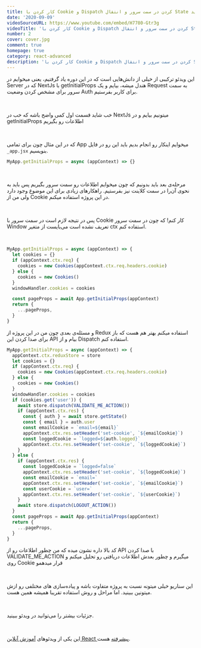 ```yaml
---
title: کار کردن با Cookie و Dispatch کردن در سمت سرور و انتقال State به کلاینت ساید
date: '2020-09-09'
videoSourceURL: https://www.youtube.com/embed/H7780-Gtr3g
videoTitle: 'کار کردن با Cookie و Dispatch کردن در سمت سرور و انتقال State به کلاینت ساید'
number: 2
cover: cover.jpg
comment: true
homepage: true
category: react-advanced
description: 'کار کردن با Cookie و Dispatch کردن در سمت سرور و انتقال State به کلاینت ساید'
---
```


این ویدئو ترکیبی از خیلی از دانش‌هایی است که در این دوره یاد گرفتیم، یعنی میخوایم در Server که در NextJs با getInitialProps هندل میشه، بیایم و یک Request به سمت سرور برای مشخص کردن وضعیت Auth برای کاربر بفرستیم.

<br />

خب شاید قسمت اول کمی واضح باشه که خب در NextJs میتونیم بیایم و در getInitialProps اطلاعات رو بگیریم

<br />

که در این مثال چون برای تمامی App میخوایم اینکار رو انجام بدیم باید این رو در فایل ‍‍`_app.jsx` بنویسیم.

```javascript
MyApp.getInitialProps = async (appContext) => {}
```

<br />

مرحله‌ی بعد باید بدونیم که چون میخوایم اطلاعات رو سمت سرور بگیریم پس باید به نحوی آن‌را در سمت کلاینت نیز بفرستیم. راهکارهای زیادی برای این موضوع وجود دارد ولی من از Cookie در این پروژه استفاده میکنم.

<br />

پس در نتیجه لازم است در سمت سرور با Cookie کار کنم! که چون در سمت سرور Window تعریف نشده است می‌بایست از متغیر ctx استفاده کنم.

<br />

```javascript
MyApp.getInitialProps = async (appContext) => {
  let cookies = {}
  if (appContext.ctx.req) {
    cookies = new Cookies(appContext.ctx.req.headers.cookie)
  } else {
    cookies = new Cookies()
  }
  windowHandler.cookies = cookies

  const pageProps = await App.getInitialProps(appContext)
  return {
    ...pageProps,
  }
}
```

و مسئله‌ی بعدی چون من در این پروژه از Redux استفاده میکنم بهتر هم هست که باز برای صدا کردن این API بیام و از Dispatch استفاده کنم.

```javascript
MyApp.getInitialProps = async (appContext) => {
  appContext.ctx.reduxStore = store
  let cookies = {}
  if (appContext.ctx.req) {
    cookies = new Cookies(appContext.ctx.req.headers.cookie)
  } else {
    cookies = new Cookies()
  }
  windowHandler.cookies = cookies
  if (cookies.get('user')) {
    await store.dispatch(VALIDATE_ME_ACTION())
    if (appContext.ctx.res) {
      const { auth } = await store.getState()
      const { email } = auth.user
      const emailCookie = `email=${email}`
      appContext.ctx.res.setHeader('set-cookie', `${emailCookie}`)
      const loggedCookie = `logged=${auth.logged}`
      appContext.ctx.res.setHeader('set-cookie', `${loggedCookie}`)
    }
  } else {
    if (appContext.ctx.res) {
      const loggedCookie = `logged=false`
      appContext.ctx.res.setHeader('set-cookie', `${loggedCookie}`)
      const emailCookie = `email=`
      appContext.ctx.res.setHeader('set-cookie', `${emailCookie}`)
      const userCookie = `user=`
      appContext.ctx.res.setHeader('set-cookie', `${userCookie}`)
    }
    await store.dispatch(LOGOUT_ACTION())
  }
  const pageProps = await App.getInitialProps(appContext)
  return {
    ...pageProps,
  }
}
```

کد بالا داره نشون میده که من چطور اطلاعات رو از API با صدا کردن VALIDATE_ME_ACTION میگیرم و چطور بعدش اطلاعات دریافتی رو تحلیل میکنم و روی Cookie قرار میدهمو

<br />

این سناریو خیلی میتونه نسبت به پروژه متفاوت باشه و پیاده‌سازی های مختلفی رو ازش میتونین ببینید. اما مراحل و روش استفاده تقریبا همیشه همین هست.

<br />

جزئیات بیشتر را می‌توانید در ویدئو ببینید.

<br />

این یکی از ویدئو‌های
[آموزش آنلاین React پیشرفته](/react-advanced-course)
هست.
